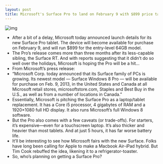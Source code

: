 ```yaml
---
layout: post
title: Microsoft's Surface Pro to land on February 9 with $899 price tag
---
```

![img](http://media.idownloadblog.com/wp-content/uploads/2013/01/MS-surface-pro.jpg)
* After a bit of a delay, Microsoft today announced launch details for its new Surface Pro tablet. The device will become available for purchase on February 9, and will run $899 for the entry-level 64GB model.
* The Pro’s release comes more than three months after its less-capable sibling, the Surface RT. And with reports suggesting that it didn’t do so well over the holidays, Microsoft is hoping the Pro will be a hit…
* From Microsoft’s press release:
* “Microsoft Corp. today announced that its Surface family of PCs is growing. Its newest model — Surface Windows 8 Pro — will be available for purchase on Feb. 9, 2013, in the United States and Canada at all Microsoft retail stores, microsoftstore.com, Staples and Best Buy in the U.S., as well as from a number of locations in Canada.”
* Essentially, Microsoft is pitching the Surface Pro as a laptop/tablet replacement. It has a Core i5 processor, 4 gigabytes of RAM and a 1920×1080 full HD display. It also runs Microsoft’s full Windows 8 software.
* But the Pro also comes with a few caveats (or trade-offs). For starters, it’s expensive—even for a touchscreen laptop. It’s also thicker and heavier than most tablets. And at just 5 hours, it has far worse battery life.
* It’ll be interesting to see how Microsoft fairs with the new Surface. Folks have long been calling for Apple to make a Macbook Air-iPad hybrid. But Tim Cook rebuffed the idea, likening it to a refrigerator-toaster.
* So, who’s planning on getting a Surface Pro?


